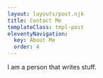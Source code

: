 ```yaml
---
layout: layouts/post.njk
title: Contact Me
templateClass: tmpl-post
eleventyNavigation:
  key: About Me
  order: 4
---
```


I am a person that writes stuff.
